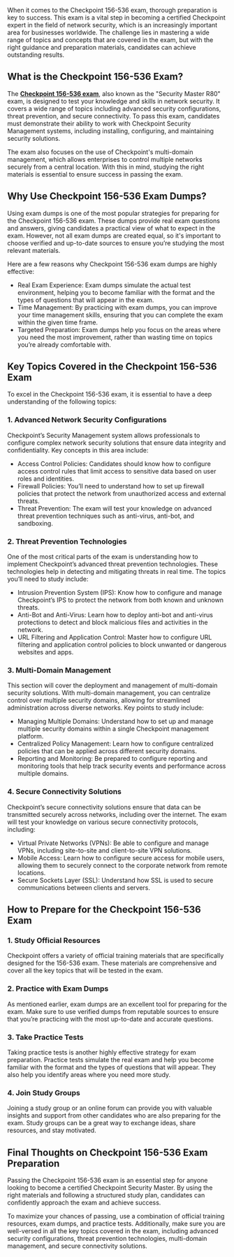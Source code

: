 <p>When it comes to the Checkpoint 156-536 exam, thorough preparation is key to success. This exam is a vital step in becoming a certified Checkpoint expert in the field of network security, which is an increasingly important area for businesses worldwide. The challenge lies in mastering a wide range of topics and concepts that are covered in the exam, but with the right guidance and preparation materials, candidates can achieve outstanding results.</p>
<h2>What is the Checkpoint 156-536 Exam?</h2>
<p>The <a href="https://www.dumpsbuddy.com/156-536-certification-exam.html"><strong>Checkpoint 156-536 exam</strong></a>, also known as the "Security Master R80" exam, is designed to test your knowledge and skills in network security. It covers a wide range of topics including advanced security configurations, threat prevention, and secure connectivity. To pass this exam, candidates must demonstrate their ability to work with Checkpoint Security Management systems, including installing, configuring, and maintaining security solutions.</p>
<p>The exam also focuses on the use of Checkpoint's multi-domain management, which allows enterprises to control multiple networks securely from a central location. With this in mind, studying the right materials is essential to ensure success in passing the exam.</p>
<h2>Why Use Checkpoint 156-536 Exam Dumps?</h2>
<p>Using exam dumps is one of the most popular strategies for preparing for the Checkpoint 156-536 exam. These dumps provide real exam questions and answers, giving candidates a practical view of what to expect in the exam. However, not all exam dumps are created equal, so it's important to choose verified and up-to-date sources to ensure you&rsquo;re studying the most relevant materials.</p>
<p>Here are a few reasons why Checkpoint 156-536 exam dumps are highly effective:</p>
<ul>
<li>Real Exam Experience: Exam dumps simulate the actual test environment, helping you to become familiar with the format and the types of questions that will appear in the exam.</li>
<li>Time Management: By practicing with exam dumps, you can improve your time management skills, ensuring that you can complete the exam within the given time frame.</li>
<li>Targeted Preparation: Exam dumps help you focus on the areas where you need the most improvement, rather than wasting time on topics you&rsquo;re already comfortable with.</li>
</ul>
<h2>Key Topics Covered in the Checkpoint 156-536 Exam</h2>
<p>To excel in the Checkpoint 156-536 exam, it is essential to have a deep understanding of the following topics:</p>
<h3>1. Advanced Network Security Configurations</h3>
<p>Checkpoint&rsquo;s Security Management system allows professionals to configure complex network security solutions that ensure data integrity and confidentiality. Key concepts in this area include:</p>
<ul>
<li>Access Control Policies: Candidates should know how to configure access control rules that limit access to sensitive data based on user roles and identities.</li>
<li>Firewall Policies: You&rsquo;ll need to understand how to set up firewall policies that protect the network from unauthorized access and external threats.</li>
<li>Threat Prevention: The exam will test your knowledge on advanced threat prevention techniques such as anti-virus, anti-bot, and sandboxing.</li>
</ul>
<h3>2. Threat Prevention Technologies</h3>
<p>One of the most critical parts of the exam is understanding how to implement Checkpoint&rsquo;s advanced threat prevention technologies. These technologies help in detecting and mitigating threats in real time. The topics you&rsquo;ll need to study include:</p>
<ul>
<li>Intrusion Prevention System (IPS): Know how to configure and manage Checkpoint&rsquo;s IPS to protect the network from both known and unknown threats.</li>
<li>Anti-Bot and Anti-Virus: Learn how to deploy anti-bot and anti-virus protections to detect and block malicious files and activities in the network.</li>
<li>URL Filtering and Application Control: Master how to configure URL filtering and application control policies to block unwanted or dangerous websites and apps.</li>
</ul>
<h3>3. Multi-Domain Management</h3>
<p>This section will cover the deployment and management of multi-domain security solutions. With multi-domain management, you can centralize control over multiple security domains, allowing for streamlined administration across diverse networks. Key points to study include:</p>
<ul>
<li>Managing Multiple Domains: Understand how to set up and manage multiple security domains within a single Checkpoint management platform.</li>
<li>Centralized Policy Management: Learn how to configure centralized policies that can be applied across different security domains.</li>
<li>Reporting and Monitoring: Be prepared to configure reporting and monitoring tools that help track security events and performance across multiple domains.</li>
</ul>
<h3>4. Secure Connectivity Solutions</h3>
<p>Checkpoint&rsquo;s secure connectivity solutions ensure that data can be transmitted securely across networks, including over the internet. The exam will test your knowledge on various secure connectivity protocols, including:</p>
<ul>
<li>Virtual Private Networks (VPNs): Be able to configure and manage VPNs, including site-to-site and client-to-site VPN solutions.</li>
<li>Mobile Access: Learn how to configure secure access for mobile users, allowing them to securely connect to the corporate network from remote locations.</li>
<li>Secure Sockets Layer (SSL): Understand how SSL is used to secure communications between clients and servers.</li>
</ul>
<h2>How to Prepare for the Checkpoint 156-536 Exam</h2>
<h3>1. Study Official Resources</h3>
<p>Checkpoint offers a variety of official training materials that are specifically designed for the 156-536 exam. These materials are comprehensive and cover all the key topics that will be tested in the exam.</p>
<h3>2. Practice with Exam Dumps</h3>
<p>As mentioned earlier, exam dumps are an excellent tool for preparing for the exam. Make sure to use verified dumps from reputable sources to ensure that you&rsquo;re practicing with the most up-to-date and accurate questions.</p>
<h3>3. Take Practice Tests</h3>
<p>Taking practice tests is another highly effective strategy for exam preparation. Practice tests simulate the real exam and help you become familiar with the format and the types of questions that will appear. They also help you identify areas where you need more study.</p>
<h3>4. Join Study Groups</h3>
<p>Joining a study group or an online forum can provide you with valuable insights and support from other candidates who are also preparing for the exam. Study groups can be a great way to exchange ideas, share resources, and stay motivated.</p>
<h2>Final Thoughts on Checkpoint 156-536 Exam Preparation</h2>
<p>Passing the Checkpoint 156-536 exam is an essential step for anyone looking to become a certified Checkpoint Security Master. By using the right materials and following a structured study plan, candidates can confidently approach the exam and achieve success.</p>
<p>To maximize your chances of passing, use a combination of official training resources, exam dumps, and practice tests. Additionally, make sure you are well-versed in all the key topics covered in the exam, including advanced security configurations, threat prevention technologies, multi-domain management, and secure connectivity solutions.</p>
